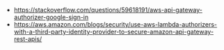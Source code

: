 - https://stackoverflow.com/questions/59618191/aws-api-gateway-authorizer-google-sign-in
- https://aws.amazon.com/blogs/security/use-aws-lambda-authorizers-with-a-third-party-identity-provider-to-secure-amazon-api-gateway-rest-apis/